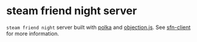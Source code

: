 # steam friend night server

`steam friend night` server built with [polka](https://github.com/lukeed/polka) and [objection.js](https://github.com/Vincit/objection.js/). See [sfn-client](https://github.com/kevinfiol/sfn-client) for more information.
